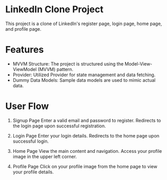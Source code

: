 # LinkedIn Clone Project
This project is a clone of LinkedIn's register page, login page, home page, and profile page.

# Features
* MVVM Structure: The project is structured using the Model-View-ViewModel (MVVM) pattern.
* Provider: Utilized Provider for state management and data fetching.
* Dummy Data Models: Sample data models are used to mimic actual data.
# User Flow
1. Signup Page
Enter a valid email and password to register.
Redirects to the login page upon successful registration.

3. Login Page
  Enter your login details.
  Redirects to the home page upon successful login.

5. Home Page
  View the main content and navigation.
  Access your profile image in the upper left corner.

7. Profile Page
  Click on your profile image from the home page to view your profile details.
